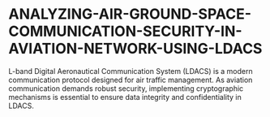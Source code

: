 # ANALYZING-AIR-GROUND-SPACE-COMMUNICATION-SECURITY-IN-AVIATION-NETWORK-USING-LDACS
L-band Digital Aeronautical Communication System (LDACS) is a modern communication protocol designed for air traffic management. As aviation communication demands robust security, implementing cryptographic mechanisms is essential to ensure data integrity and confidentiality in LDACS.
